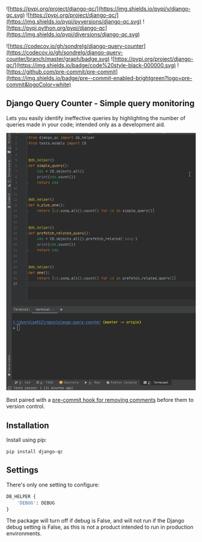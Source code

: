 ![https://pypi.org/project/django-qc/](https://img.shields.io/pypi/v/django-qc.svg)
![https://pypi.org/project/django-qc/](https://img.shields.io/pypi/pyversions/django-qc.svg)
![https://pypi.python.org/pypi/django-qc](https://img.shields.io/pypi/djversions/django-qc.svg)

![https://codecov.io/gh/sondrelg/django-query-counter](https://codecov.io/gh/sondrelg/django-query-counter/branch/master/graph/badge.svg)
![https://pypi.org/project/django-qc/](https://img.shields.io/badge/code%20style-black-000000.svg)
![https://github.com/pre-commit/pre-commit](https://img.shields.io/badge/pre--commit-enabled-brightgreen?logo=pre-commit&logoColor=white)

## Django Query Counter - Simple query monitoring

Lets you easily identify ineffective queries by highlighting the number of queries made in your code; intended only as a development aid.

![Query counter](https://raw.githubusercontent.com/sondrelg/django-query-counter/master/docs/comments.gif)

Best paired with a [pre-commit hook for removing comments](https://github.com/sondrelg/remove-query-counts) before them to version control.

## Installation

Install using pip:

    pip install django-qc

## Settings

There's only one setting to configure:

```python
DB_HELPER {
    'DEBUG': DEBUG
}
```

The package will turn off if debug is False, and will not run if the Django debug setting is False, as this is not a product intended to run in production environments.
